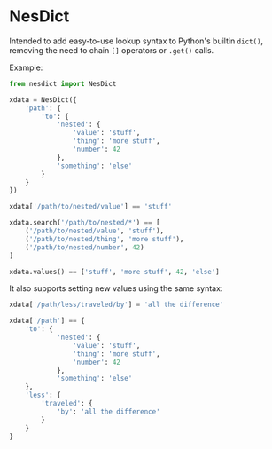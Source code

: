 # NesDict

Intended to add easy-to-use lookup syntax to Python's builtin `dict()`, removing the need to chain `[]` operators or `.get()` calls.

Example:

```python
from nesdict import NesDict

xdata = NesDict({
    'path': {
        'to': {
            'nested': {
                'value': 'stuff',
                'thing': 'more stuff',
                'number': 42
            },
            'something': 'else'
        }
    }
})

xdata['/path/to/nested/value'] == 'stuff'

xdata.search('/path/to/nested/*') == [
    ('/path/to/nested/value', 'stuff'), 
    ('/path/to/nested/thing', 'more stuff'),
    ('/path/to/nested/number', 42)
]

xdata.values() == ['stuff', 'more stuff', 42, 'else']
```

It also supports setting new values using the same syntax:

```python
xdata['/path/less/traveled/by'] = 'all the difference'

xdata['/path'] == {
    'to': {
            'nested': {
                'value': 'stuff',
                'thing': 'more stuff',
                'number': 42
            },
            'something': 'else'
    },
    'less': {
        'traveled': {
            'by': 'all the difference'
        }
    }
}
```